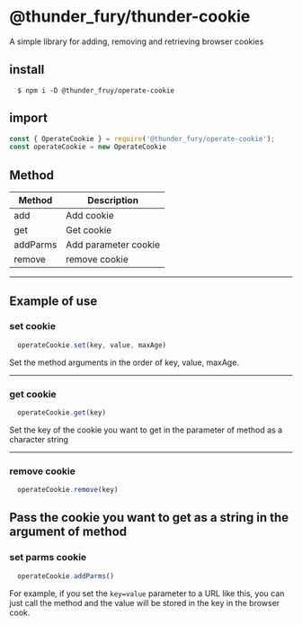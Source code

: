# @thunder_fury/thunder-cookie
 A simple library for adding, removing and retrieving browser cookies

## install
```
  $ npm i -D @thunder_fruy/operate-cookie
```
## import
```ts
const { OperateCookie } = require('@thunder_fury/operate-cookie');
const operateCookie = new OperateCookie
```
## Method


|  Method  |  Description  |
| ---- | ---- |
|  add  |  Add cookie  |
|  get  |  Get cookie  |
|  addParms  |  Add parameter cookie  |
|  remove  |  remove cookie |

---
## Example of use

### set cookie
```ts
  operateCookie.set(key, value, maxAge)
```
Set the method arguments in the order of key, value, maxAge.

---

### get cookie
```ts
  operateCookie.get(key)
```
Set the key of the cookie you want to get in the parameter of method as a character string

---

### remove cookie
```ts
  operateCookie.remove(key)
```
Pass the cookie you want to get as a string in the argument of method
---

### set parms cookie
```ts
  operateCookie.addParms()
```
For example, if you set the `key=value` parameter to a URL like this, you can just call the method and the value will be stored in the key in the browser cook.

